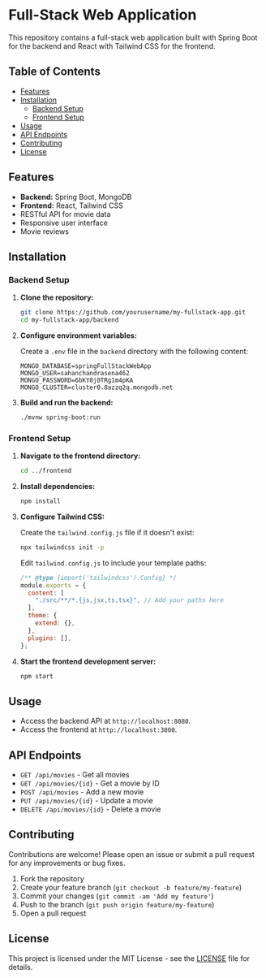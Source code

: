 # Full-Stack Web Application

This repository contains a full-stack web application built with Spring Boot for the backend and React with Tailwind CSS for the frontend.

## Table of Contents

- [Features](#features)
- [Installation](#installation)
  - [Backend Setup](#backend-setup)
  - [Frontend Setup](#frontend-setup)
- [Usage](#usage)
- [API Endpoints](#api-endpoints)
- [Contributing](#contributing)
- [License](#license)

## Features

- **Backend:** Spring Boot, MongoDB
- **Frontend:** React, Tailwind CSS
- RESTful API for movie data
- Responsive user interface
- Movie reviews

## Installation

### Backend Setup

1. **Clone the repository:**

    ```bash
    git clone https://github.com/yourusername/my-fullstack-app.git
    cd my-fullstack-app/backend
    ```

2. **Configure environment variables:**

    Create a `.env` file in the `backend` directory with the following content:

    ```dotenv
    MONGO_DATABASE=springFullStackWebApp
    MONGO_USER=sahanchandrasena462
    MONGO_PASSWORD=6bKY8j0TRg1m4pKA
    MONGO_CLUSTER=cluster0.8azzq2q.mongodb.net
    ```

3. **Build and run the backend:**

    ```bash
    ./mvnw spring-boot:run
    ```

### Frontend Setup

1. **Navigate to the frontend directory:**

    ```bash
    cd ../frontend
    ```

2. **Install dependencies:**

    ```bash
    npm install
    ```

3. **Configure Tailwind CSS:**

    Create the `tailwind.config.js` file if it doesn't exist:

    ```bash
    npx tailwindcss init -p
    ```

    Edit `tailwind.config.js` to include your template paths:

    ```javascript
    /** @type {import('tailwindcss').Config} */
    module.exports = {
      content: [
        "./src/**/*.{js,jsx,ts,tsx}", // Add your paths here
      ],
      theme: {
        extend: {},
      },
      plugins: [],
    };
    ```

4. **Start the frontend development server:**

    ```bash
    npm start
    ```

## Usage

- Access the backend API at `http://localhost:8080`.
- Access the frontend at `http://localhost:3000`.

## API Endpoints

- `GET /api/movies` - Get all movies
- `GET /api/movies/{id}` - Get a movie by ID
- `POST /api/movies` - Add a new movie
- `PUT /api/movies/{id}` - Update a movie
- `DELETE /api/movies/{id}` - Delete a movie

## Contributing

Contributions are welcome! Please open an issue or submit a pull request for any improvements or bug fixes.

1. Fork the repository
2. Create your feature branch (`git checkout -b feature/my-feature`)
3. Commit your changes (`git commit -am 'Add my feature'`)
4. Push to the branch (`git push origin feature/my-feature`)
5. Open a pull request

## License

This project is licensed under the MIT License - see the [LICENSE](LICENSE) file for details.

